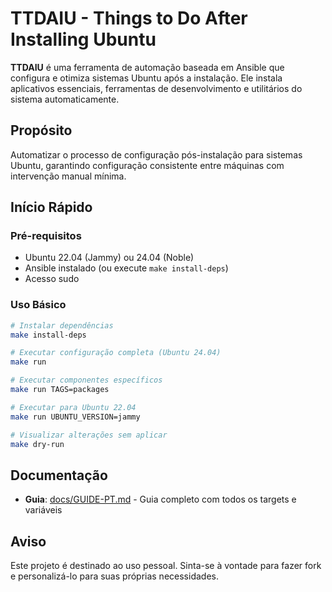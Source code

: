 # TTDAIU - Things to Do After Installing Ubuntu

**TTDAIU** é uma ferramenta de automação baseada em Ansible que configura e otimiza sistemas Ubuntu após a instalação. Ele instala aplicativos essenciais, ferramentas de desenvolvimento e utilitários do sistema automaticamente.

## Propósito

Automatizar o processo de configuração pós-instalação para sistemas Ubuntu, garantindo configuração consistente entre máquinas com intervenção manual mínima.

## Início Rápido

### Pré-requisitos
- Ubuntu 22.04 (Jammy) ou 24.04 (Noble)
- Ansible instalado (ou execute `make install-deps`)
- Acesso sudo

### Uso Básico

```bash
# Instalar dependências
make install-deps

# Executar configuração completa (Ubuntu 24.04)
make run

# Executar componentes específicos
make run TAGS=packages

# Executar para Ubuntu 22.04
make run UBUNTU_VERSION=jammy

# Visualizar alterações sem aplicar
make dry-run
```

## Documentação

- **Guia**: [docs/GUIDE-PT.md](docs/GUIDE-PT.md) - Guia completo com todos os targets e variáveis

## Aviso

Este projeto é destinado ao uso pessoal. Sinta-se à vontade para fazer fork e personalizá-lo para suas próprias necessidades.